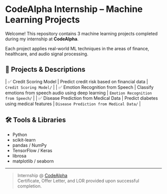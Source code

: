 # CodeAlpha Internship – Machine Learning Projects

Welcome! This repository contains 3 machine learning projects completed during my internship at **CodeAlpha**.

Each project applies real-world ML techniques in the areas of finance, healthcare, and audio signal processing.

## 🔗 Projects & Descriptions

| ✅ Credit Scoring Model | Predict credit risk based on financial data | `Credit Scoring Model/` |
| ✅ Emotion Recognition from Speech | Classify emotions from speech audio using deep learning | `Emotion Recognition from Speech/` |
| ✅ Disease Prediction from Medical Data | Predict diabetes using medical features | `Disease Prediction from Medical Data/` |

## 🛠 Tools & Libraries

- Python
- scikit-learn
- pandas / NumPy
- TensorFlow / Keras
- librosa
- matplotlib / seaborn

---

> Internship @ [CodeAlpha](https://codealpha.tech)  
> Certificate, Offer Letter, and LOR provided upon successful completion.

